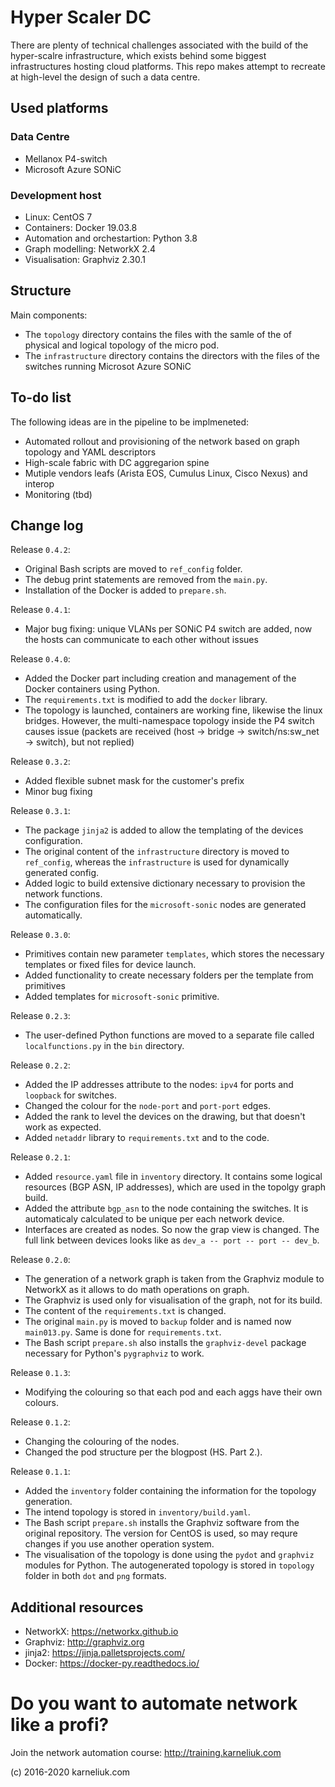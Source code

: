 # Hyper Scaler DC
There are plenty of technical challenges associated with the build of the hyper-scalre infrastructure, which exists behind some biggest infrastructures hosting cloud platforms. This repo makes attempt to recreate at high-level the design of such a data centre.

## Used platforms
### Data Centre
- Mellanox P4-switch
- Microsoft Azure SONiC

### Development host
- Linux: CentOS 7
- Containers: Docker 19.03.8
- Automation and orchestartion: Python 3.8
- Graph modelling: NetworkX 2.4
- Visualisation: Graphviz 2.30.1

## Structure
Main components:
- The `topology` directory contains the files with the samle of the of physical and logical topology of the micro pod.
- The `infrastructure` directory contains the directors with the files of the switches running Microsot Azure SONiC

## To-do list
The following ideas are in the pipeline to be implmeneted:
- Automated rollout and provisioning of the network based on graph topology and YAML descriptors
- High-scale fabric with DC aggregarion spine
- Mutiple vendors leafs (Arista EOS, Cumulus Linux, Cisco Nexus) and interop
- Monitoring (tbd)

## Change log
Release `0.4.2`:
- Original Bash scripts are moved to `ref_config` folder.
- The debug print statements are removed from the `main.py`.
- Installation of the Docker is added to `prepare.sh`.

Release `0.4.1`:
- Major bug fixing: unique VLANs per SONiC P4 switch are added, now the hosts can communicate to each other without issues

Release `0.4.0`:
- Added the Docker part including creation and management of the Docker containers using Python.
- The `requirements.txt` is modified to add the `docker` library.
- The topology is launched, containers are working fine, likewise the linux bridges. However, the multi-namespace topology inside the P4 switch causes issue (packets are received (host -> bridge -> switch/ns:sw_net -> switch), but not replied)

Release `0.3.2`:
- Added flexible subnet mask for the customer's prefix
- Minor bug fixing

Release `0.3.1`:
- The package `jinja2` is added to allow the templating of the devices configuration.
- The original content of the `infrastructure` directory is moved to `ref_config`, whereas the `infrastructure` is used for dynamically generated config.
- Added logic to build extensive dictionary necessary to provision the network functions.
- The configuration files for the `microsoft-sonic` nodes are generated automatically.

Release `0.3.0`:
- Primitives contain new parameter `templates`, which stores the necessary templates or fixed files for device launch.
- Added functionality to create necessary folders per the template from primitives
- Added templates for `microsoft-sonic` primitive.

Release `0.2.3`:
- The user-defined Python functions are moved to a separate file called `localfunctions.py` in the `bin` directory.

Release `0.2.2`:
- Added the IP addresses attribute to the nodes: `ipv4` for ports and `loopback` for switches.
- Changed the colour for the `node-port` and `port-port` edges.
- Added the rank to level the devices on the drawing, but that doesn't work as expected.
- Added `netaddr` library to `requirements.txt` and to the code.

Release `0.2.1`:
- Added `resource.yaml` file in `inventory` directory. It contains some logical resources (BGP ASN, IP addresses), which are used in the topolgy graph build.
- Added the attribute `bgp_asn` to the node containing the switches. It is automaticaly calculated to be unique per each network device.
- Interfaces are created as nodes. So now the grap view is changed. The full link between devices looks like as `dev_a -- port -- port -- dev_b`.

Release `0.2.0`:
- The generation of a network graph is taken from the Graphviz module to NetworkX as it allows to do math operations on graph.
- The Graphviz is used only for visualisation of the graph, not for its build.
- The content of the `requirements.txt` is changed.
- The original `main.py` is moved to `backup` folder and is named now `main013.py`. Same is done for `requirements.txt`.
- The Bash script `prepare.sh` also installs the `graphviz-devel` package necessary for Python's `pygraphviz` to work.

Release `0.1.3`:
- Modifying the colouring so that each pod and each aggs have their own colours.

Release `0.1.2`:
- Changing the colouring of the nodes.
- Changed the pod structure per the blogpost (HS. Part 2.).

Release `0.1.1`:
- Added the `inventory` folder containing the information for the topology generation.
- The intend topology is stored in `inventory/build.yaml`.
- The Bash script `prepare.sh` installs the Graphviz software from the original repository. The version for CentOS is used, so may requre changes if you use another operation system.
- The visualisation of the topology is done using the `pydot` and `graphviz` modules for Python. The autogenerated topology is stored in `topology` folder in both `dot` and `png` formats.

## Additional resources
- NetworkX: https://networkx.github.io
- Graphviz: http://graphviz.org
- jinja2: https://jinja.palletsprojects.com/
- Docker: https://docker-py.readthedocs.io/

# Do you want to automate network like a profi?
Join the network automation course: http://training.karneliuk.com

(c) 2016-2020 karneliuk.com
